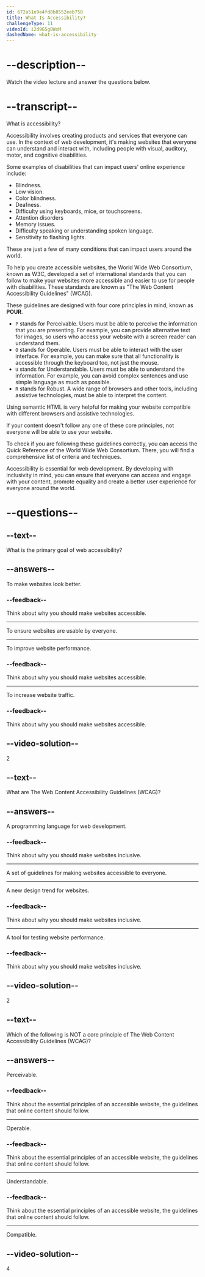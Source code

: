 ```yaml
---
id: 672a51e9e4fd8b8552eeb758
title: What Is Accessibility?
challengeType: 11
videoId: i2d9G5g8WxM
dashedName: what-is-accessibility
---
```


# --description--

Watch the video lecture and answer the questions below.

# --transcript--

What is accessibility?

Accessibility involves creating products and services that everyone can use. In the context of web development, it's making websites that everyone can understand and interact with, including people with visual, auditory, motor, and cognitive disabilities.

Some examples of disabilities that can impact users' online experience include:

- Blindness.
- Low vision.
- Color blindness.
- Deafness.
- Difficulty using keyboards, mice, or touchscreens.
- Attention disorders
- Memory issues.
- Difficulty speaking or understanding spoken language.
- Sensitivity to flashing lights.

These are just a few of many conditions that can impact users around the world.

To help you create accessible websites, the World Wide Web Consortium, known as W3C, developed a set of international standards that you can follow to make your websites more accessible and easier to use for people with disabilities.
These standards are known as "The Web Content Accessibility Guidelines" (WCAG).

These guidelines are designed with four core principles in mind, known as **POUR**.

- `P` stands for Perceivable. Users must be able to perceive the information that you are presenting. For example, you can provide alternative text for images, so users who access your website with a screen reader can understand them.
- `O` stands for Operable. Users must be able to interact with the user interface. For example, you can make sure that all functionality is accessible through the keyboard too, not just the mouse.
- `U` stands for Understandable. Users must be able to understand the information. For example, you can avoid complex sentences and use simple language as much as possible.
- `R` stands for Robust. A wide range of browsers and other tools, including assistive technologies, must be able to interpret the content. 

Using semantic HTML is very helpful for making your website compatible with different browsers and assistive technologies.

If your content doesn't follow any one of these core principles, not everyone will be able to use your website.

To check if you are following these guidelines correctly, you can access the Quick Reference of the World Wide Web Consortium. There, you will find a comprehensive list of criteria and techniques.

Accessibility is essential for web development. By developing with inclusivity in mind, you can ensure that everyone can access and engage with your content, promote equality and create a better user experience for everyone around the world.


# --questions--

## --text--

What is the primary goal of web accessibility?

## --answers--

To make websites look better.

### --feedback--

Think about why you should make websites accessible.

---

To ensure websites are usable by everyone.

---

To improve website performance.

### --feedback--

Think about why you should make websites accessible.

---

To increase website traffic.

### --feedback--

Think about why you should make websites accessible.

## --video-solution--

2

## --text--

What are The Web Content Accessibility Guidelines (WCAG)?

## --answers--

A programming language for web development.

### --feedback--

Think about why you should make websites inclusive.

---

A set of guidelines for making websites accessible to everyone.

---

A new design trend for websites.

### --feedback--

Think about why you should make websites inclusive.

---

A tool for testing website performance.

### --feedback--

Think about why you should make websites inclusive.

## --video-solution--

2

## --text--

Which of the following is NOT a core principle of The Web Content Accessibility Guidelines (WCAG)?

## --answers--

Perceivable.

### --feedback--

Think about the essential principles of an accessible website, the guidelines that online content should follow.

---

Operable.

### --feedback--

Think about the essential principles of an accessible website, the guidelines that online content should follow.

---

Understandable.

### --feedback--

Think about the essential principles of an accessible website, the guidelines that online content should follow.

---

Compatible.

## --video-solution--

4
